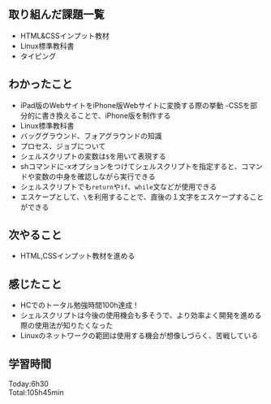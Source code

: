 ## 取り組んだ課題一覧
- HTML&CSSインプット教材
- Linux標準教科書
- タイピング
## わかったこと
- iPad版のWebサイトをiPhone版Webサイトに変換する際の挙動
  -CSSを部分的に書き換えることで、iPhone版を制作する
- Linux標準教科書
- バッググラウンド、フォアグラウンドの知識
- プロセス、ジョブについて
- シェルスクリプトの変数は`$`を用いて表現する
- shコマンドに-xオプションをつけてシェルスクリプトを指定すると、コマンドや変数の中身を確認しながら実行できる
- シェルスクリプトでも`return`や`if`、`while`文などが使用できる
- エスケープとして、`\`を利用することで、直後の１文字をエスケープすることができる
## 次やること
- HTML,CSSインプット教材を進める
## 感じたこと
- HCでのトータル勉強時間100h達成！
- シェルスクリプトは今後の使用機会も多そうで、より効率よく開発を進める際の使用法が知りたくなった
- Linuxのネットワークの範囲は使用する機会が想像しづらく、苦戦している
## 学習時間
Today:6h30  
Total:105h45min  
